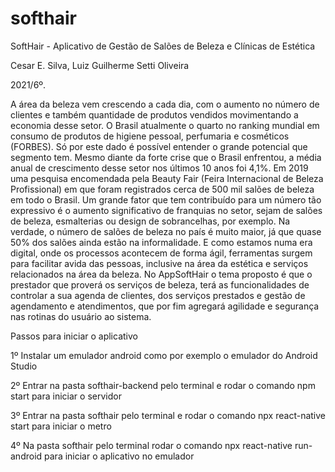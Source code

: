 # softhair
SoftHair - Aplicativo de Gestão de Salões de Beleza e Clínicas de Estética

Cesar E. Silva, Luiz Guilherme Setti Oliveira

2021/6º.

A área da beleza vem crescendo a cada dia, com o aumento no número de clientes e também quantidade de produtos vendidos movimentando a economia desse setor. O Brasil atualmente  o quarto no ranking mundial em consumo de produtos de higiene pessoal, perfumaria e cosméticos (FORBES). Só por este dado é possível entender o grande potencial que 
segmento tem. Mesmo diante da forte crise que o Brasil enfrentou, a média anual de crescimento desse setor nos últimos 10 anos foi 4,1%. Em 2019 uma pesquisa encomendada pela Beauty Fair (Feira Internacional de Beleza Profissional) em que foram registrados cerca de 500 mil salões de beleza em todo o Brasil. Um grande fator que tem contribuído para um número tão expressivo é o aumento significativo de franquias no setor, sejam de salões de beleza, esmalterias ou design de sobrancelhas, por exemplo. Na verdade, o número de salões de beleza no país é muito maior, já que quase 50% dos salões ainda estão na informalidade. E como estamos numa era digital, onde os processos acontecem de forma ágil, ferramentas surgem para facilitar avida das pessoas, inclusive na área da estética e serviços relacionados na área da beleza. No AppSoftHair o tema proposto é que o prestador que proverá os serviços de beleza, terá as funcionalidades de controlar a sua agenda de clientes, dos serviços prestados e gestão de agendamento e atendimentos, que por fim agregará agilidade e segurança nas rotinas do usuário ao sistema.

Passos para iniciar o aplicativo

1º Instalar um emulador android como por exemplo o emulador do Android Studio

2º Entrar na pasta softhair-backend pelo terminal e rodar o comando npm start para iniciar o servidor

3º Entrar na pasta softhair pelo terminal e rodar o comando npx react-native start para iniciar o metro

4º Na pasta softhair pelo terminal rodar o comando npx react-native run-android para iniciar o aplicativo no emulador


